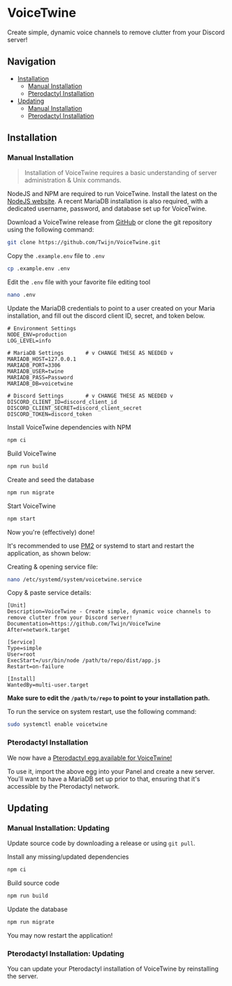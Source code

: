 # VoiceTwine
Create simple, dynamic voice channels to remove clutter from your Discord server!
## Navigation

- [Installation](#installation)
    - [Manual Installation](#manual-installation)
    - [Pterodactyl Installation](#pterodactyl-installation)
- [Updating](#updating)
    - [Manual Installation](#manual-installation-updating)
    - [Pterodactyl Installation](#pterodactyl-installation-updating)

## Installation
### Manual Installation
> Installation of VoiceTwine requires a basic understanding of server administration
> & Unix commands.

NodeJS and NPM are required to run VoiceTwine. Install the latest on
the [NodeJS website](https://nodejs.org/en/download).
A recent MariaDB installation is also required, with a dedicated username, password,
and database set up for VoiceTwine.

Download a VoiceTwine release from [GitHub](https://github.com/Twijn/VoiceTwine/releases)
or clone the git repository using the following command:

```bash
git clone https://github.com/Twijn/VoiceTwine.git
```

Copy the `.example.env` file to `.env`

```bash
cp .example.env .env
```

Edit the `.env` file with your favorite file editing tool

```bash
nano .env
```

Update the MariaDB credentials to point to a user created on your Maria installation,
and fill out the discord client ID, secret, and token below.

```dotenv
# Environment Settings
NODE_ENV=production
LOG_LEVEL=info

# MariaDB Settings       # v CHANGE THESE AS NEEDED v
MARIADB_HOST=127.0.0.1
MARIADB_PORT=3306
MARIADB_USER=twine
MARIADB_PASS=Password
MARIADB_DB=voicetwine

# Discord Settings       # v CHANGE THESE AS NEEDED v
DISCORD_CLIENT_ID=discord_client_id
DISCORD_CLIENT_SECRET=discord_client_secret
DISCORD_TOKEN=discord_token
```

Install VoiceTwine dependencies with NPM
```bash
npm ci
```

Build VoiceTwine
```bash
npm run build
```

Create and seed the database
```bash
npm run migrate
```

Start VoiceTwine
```bash
npm start
```

Now you're (effectively) done!

It's recommended to use [PM2](https://pm2.keymetrics.io/docs/usage/quick-start/) or systemd to start and restart the application, as shown below:

Creating & opening service file: 
```bash
nano /etc/systemd/system/voicetwine.service
```
Copy & paste service details:
```text
[Unit]
Description=VoiceTwine - Create simple, dynamic voice channels to remove clutter from your Discord server!
Documentation=https://github.com/Twijn/VoiceTwine
After=network.target

[Service]
Type=simple
User=root
ExecStart=/usr/bin/node /path/to/repo/dist/app.js
Restart=on-failure

[Install]
WantedBy=multi-user.target
```
**Make sure to edit the `/path/to/repo` to point to your installation path.**

To run the service on system restart, use the following command:

```bash
sudo systemctl enable voicetwine
```

### Pterodactyl Installation
We now have a [Pterodactyl egg available for VoiceTwine!](/panel-eggs/pterodactyl/egg-voice-twine.json)

To use it, import the above egg into your Panel and create a new server. You'll want to have a MariaDB set up prior to that, ensuring that it's accessible by the Pterodactyl network.

## Updating
### Manual Installation: Updating
Update source code by downloading a release or using `git pull`.

Install any missing/updated dependencies
```bash
npm ci
```

Build source code
```bash
npm run build
```

Update the database
```bash
npm run migrate
```

You may now restart the application!

### Pterodactyl Installation: Updating
You can update your Pterodactyl installation of VoiceTwine by reinstalling the server.
